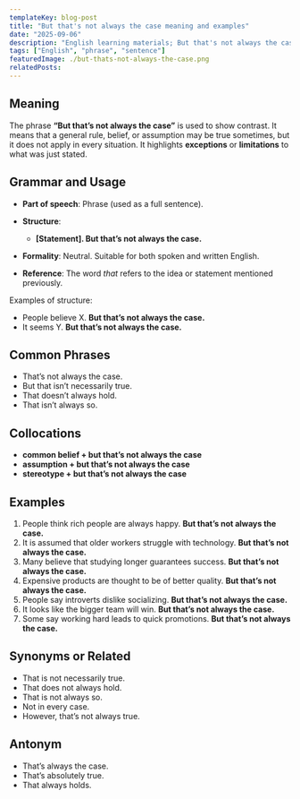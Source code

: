 ```yaml
---
templateKey: blog-post
title: "But that's not always the case meaning and examples"
date: "2025-09-06"
description: "English learning materials; But that's not always the case explanation."
tags: ["English", "phrase", "sentence"]
featuredImage: ./but-thats-not-always-the-case.png
relatedPosts:
---
```


## Meaning

The phrase **“But that’s not always the case”** is used to show contrast. It means that a general rule, belief, or assumption may be true sometimes, but it does not apply in every situation. It highlights **exceptions** or **limitations** to what was just stated.

## Grammar and Usage

- **Part of speech**: Phrase (used as a full sentence).
- **Structure**:

  - **\[Statement]. But that’s not always the case.**

- **Formality**: Neutral. Suitable for both spoken and written English.
- **Reference**: The word _that_ refers to the idea or statement mentioned previously.

Examples of structure:

- People believe X. **But that’s not always the case.**
- It seems Y. **But that’s not always the case.**

## Common Phrases

- That’s not always the case.
- But that isn’t necessarily true.
- That doesn’t always hold.
- That isn’t always so.

## Collocations

- **common belief + but that’s not always the case**
- **assumption + but that’s not always the case**
- **stereotype + but that’s not always the case**

## Examples

1. People think rich people are always happy. **But that’s not always the case.**
2. It is assumed that older workers struggle with technology. **But that’s not always the case.**
3. Many believe that studying longer guarantees success. **But that’s not always the case.**
4. Expensive products are thought to be of better quality. **But that’s not always the case.**
5. People say introverts dislike socializing. **But that’s not always the case.**
6. It looks like the bigger team will win. **But that’s not always the case.**
7. Some say working hard leads to quick promotions. **But that’s not always the case.**

## Synonyms or Related

- That is not necessarily true.
- That does not always hold.
- That is not always so.
- Not in every case.
- However, that’s not always true.

## Antonym

- That’s always the case.
- That’s absolutely true.
- That always holds.
